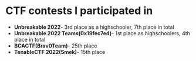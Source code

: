 # CTF contests I participated in

- **Unbreakable 2022**- 3rd place as a highschooler, 7th place in total
- **Unbreakable 2022 Teams(0x19fec7ed)**- 1st place as highschoolers, 4th place in total
- **BCACTF(Brav0Team)**- 25th place
- **TenableCTF 2022(Smek)**- 15th place
